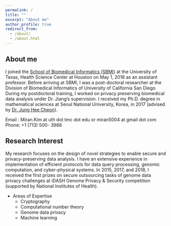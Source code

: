 ```yaml
---
permalink: /
title: ""
excerpt: "About me"
author_profile: true
redirect_from: 
  - /about/
  - /about.html
---
```



## About me
I joined the [School of Biomedical Informatics (SBMI)](https://sbmi.uth.edu/faculty-and-staff/miran-kim.htm) at the University of Texas, Health Science Center at Houston on May 1, 2018 as an assistant professor. Before arriving at SBMI, I was a post-doctoral researcher at the Division of Biomedical Informatics of University of California San Diego. During my postdoctoral training, I worked on privacy preserving biomedical data analysis under Dr. Jiang’s supervision. I received my Ph.D. degree in mathematical sciences at Seoul National University, Korea, in 2017 (advised by [Dr. Jung Hee Cheon](http://www.math.snu.ac.kr/~jhcheon/xe2/)).

Email : Miran.Kim at uth dot tmc dot edu or miran5004 at gmail dot com <br />
Phone: +1 (713) 500- 3988

## Research Interest
My research focuses on the design of novel strategies to enable secure and privacy-preserving data analysis. I have an extensive experience in implementation of efficient protocols for data query processing, genomic computation, and cyber-physical systems. In 2015, 2017, and 2018, I received the first prizes on secure outsourcing tasks of genome data privacy challenges at iDASH Genome Privacy & Security competition (supported by National Institutes of Health).

  * Areas of Expertise
      * Cryptography
      * Computational number theory
      * Genome data privacy
      * Machine learning

